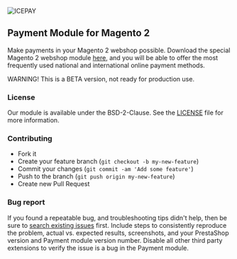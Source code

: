 ![ICEPAY](https://camo.githubusercontent.com/49043ebb42bd9b98941d6013761d4aadcd33f14f/68747470733a2f2f6963657061792e636f6d2f6e6c2f77702d636f6e74656e742f7468656d65732f6963657061792f696d616765732f6865616465722f6c6f676f2e737667)

## Payment Module for Magento 2

Make payments in your Magento 2 webshop possible. Download the special Magento 2 webshop module [here](https://github.com/ICEPAYdev/Magento-2/releases), and you will be able to offer the most frequently used national and international online payment methods.

WARNING! This is a BETA version, not ready for production use.

### License

Our module is available under the BSD-2-Clause. See the [LICENSE](https://github.com/ICEPAYdev/Magento-2/blob/master/LICENSE.md) file for more information.

### Contributing

* Fork it
* Create your feature branch (`git checkout -b my-new-feature`)
* Commit your changes (`git commit -am 'Add some feature'`)
* Push to the branch (`git push origin my-new-feature`)
* Create new Pull Request

### Bug report

If you found a repeatable bug, and troubleshooting tips didn't help, then be sure to [search existing issues](https://github.com/ICEPAYdev/Magento-2/issues) first. Include steps to consistently reproduce the problem, actual vs. expected results, screenshots, and your PrestaShop version and Payment module version number. Disable all other third party extensions to verify the issue is a bug in the Payment module.
